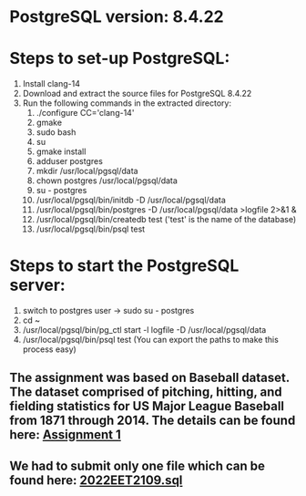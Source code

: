 # PostgreSQL version: 8.4.22

# Steps to set-up PostgreSQL:
1. Install clang-14
2. Download and extract the source files for PostgreSQL 8.4.22
3. Run the following commands in the extracted directory:
    1. ./configure CC='clang-14'
    2. gmake
    3. sudo bash
    4. su
    5. gmake install
    6. adduser postgres
    7. mkdir /usr/local/pgsql/data
    8. chown postgres /usr/local/pgsql/data
    9. su - postgres
    10. /usr/local/pgsql/bin/initdb -D /usr/local/pgsql/data
    11. /usr/local/pgsql/bin/postgres -D /usr/local/pgsql/data >logfile 2>&1 &
    12. /usr/local/pgsql/bin/createdb test ('test' is the name of the database)
    13. /usr/local/pgsql/bin/psql test

# Steps to start the PostgreSQL server:
1. switch to postgres user -> sudo su - postgres
2. cd ~
3. /usr/local/pgsql/bin/pg_ctl start -l logfile -D /usr/local/pgsql/data
4. /usr/local/pgsql/bin/psql test 
(You can export the paths to make this process easy)
## The assignment was based on Baseball dataset. The dataset comprised of pitching, hitting, and fielding statistics for US Major League Baseball from 1871 through 2014. The details can be found here: [Assignment 1](https://github.com/Vinit-Chandak/COL632-Introduction-to-Database-Systems/blob/main/Assignment%201/COL362_Assignment1.pdf)
## We had to submit only one file which can be found here: [2022EET2109.sql](https://github.com/Vinit-Chandak/COL632-Introduction-to-Database-Systems/blob/main/Assignment%201/2022EET2109.sql)
